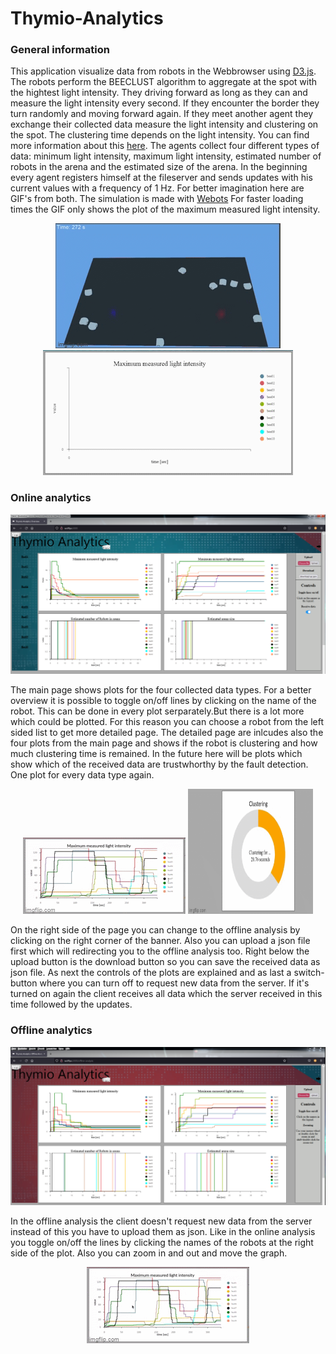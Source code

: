 # Thymio-Analytics

### General information
This application visualize data from robots in the Webbrowser using [D3.js](https://d3js.org/). The robots perform the BEECLUST algorithm to aggregate
at the spot with the hightest light intensity. They driving forward as long as they can and measure the light intensity every second. If they encounter 
the border they turn randomly and moving forward again. If they meet another agent they exchange their collected data measure the light intensity and 
clustering on the spot. The clustering time depends on the light intensity.
You can find more information about this [here](https://eudl.eu/doi/10.4108/eai.3-12-2015.2262877).
The agents collect four different types of data: minimum light intensity, maximum light intensity, estimated number of robots in the arena
and the estimated size of the arena. In the beginning every agent registers himself at the fileserver and sends updates with his current values
with a frequency of 1 Hz. For better imagination here are GIF's from both. The simulation is made with [Webots](https://www.cyberbotics.com/)
For faster loading times the GIF only shows the plot of the maximum measured light intensity.
<p align="center">
  <img src="gifs/simulation.gif"> <img src="gifs/receive.gif">
</p>

### Online analytics

<p align="center">
  <img src="gifs/analytics_online.png">
</p>

The main page shows plots for the four collected data types. For a better overview it is possible to toggle on/off lines by clicking on the name of the robot. 
This can be done in every plot serparately.But there is a lot more which could be plotted. For this reason you can choose a  robot from the left sided list
to get more detailed page. The detailed page are inlcudes also the four plots from the main page and shows if the robot is clustering
and how much clustering time is remained. In the future here will be plots which show which of the received data are trustwhorthy by the fault detection. One plot
for every data type again.
<p align="center">
  <img src="gifs/en_disable.gif"> <img src="gifs/clustering.gif" width="200" height="200">
</p>
On the right side of the page you can change to the offline analysis by clicking on the right corner of the banner. Also you can upload a json file first which
will redirecting you to the offline analysis too. Right below the upload button is the download button so you can save the received data as json file. As next
the controls of the plots are explained and as last a switch-button where you can turn off to request new data from the server. If it's turned on again the
client receives all data which the server received in this time followed by the updates.

### Offline analytics

<p align="center">
  <img src="gifs/analytics_offline.png">
</p>

In the offline analysis the client doesn't request new data from the server instead of this you have to upload them as json. Like in the online analysis you
toggle on/off the lines by clicking the names of the robots at the right side of the plot. Also you can zoom in and out and move the graph.
<p align="center">
  <img src="gifs/zoom.gif">
</p>
